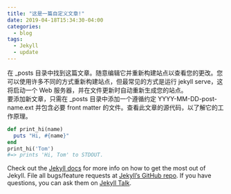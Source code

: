 ```yaml
---
title: "这是一篇自定义文章!"
date: 2019-04-18T15:34:30-04:00
categories:
  - blog
tags:
  - Jekyll
  - update
---
```


在 _posts 目录中找到这篇文章。随意编辑它并重新构建站点以查看您的更改。您可以使用许多不同的方式重新构建站点，但最常见的方式是运行 jekyll serve，这将启动一个 Web 服务器，并在文件更新时自动重新生成您的站点。  
要添加新文章，只需在 _posts 目录中添加一个遵循约定 YYYY-MM-DD-post-name.ext 并包含必要 front matter 的文件。查看此文章的源代码，以了解它的工作原理。  

```ruby
def print_hi(name)
  puts "Hi, #{name}"
end
print_hi('Tom')
#=> prints 'Hi, Tom' to STDOUT.
```

Check out the [Jekyll docs][jekyll-docs] for more info on how to get the most out of Jekyll. File all bugs/feature requests at [Jekyll’s GitHub repo][jekyll-gh]. If you have questions, you can ask them on [Jekyll Talk][jekyll-talk].

[jekyll-docs]: https://jekyllrb.com/docs/home
[jekyll-gh]:   https://github.com/jekyll/jekyll
[jekyll-talk]: https://talk.jekyllrb.com/
